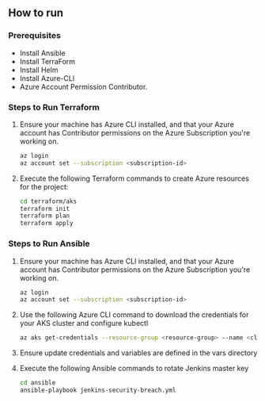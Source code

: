 ## How to run

### Prerequisites

- Install Ansible
- Install TerraForm
- Install Helm
- Install Azure-CLI
- Azure Account Permission Contributor.

### Steps to Run Terraform

1. Ensure your machine has Azure CLI installed, and that your Azure account has Contributor permissions on the Azure Subscription you're working on.

    ```bash
    az login
    az account set --subscription <subscription-id>
    ```

2. Execute the following Terraform commands to create Azure resources for the project:

    ```bash
    cd terraform/aks
    terraform init
    terraform plan
    terraform apply
    ```

### Steps to Run Ansible

1. Ensure your machine has Azure CLI installed, and that your Azure account has Contributor permissions on the Azure Subscription you're working on.

    ```bash
    az login
    az account set --subscription <subscription-id>
    ```

2. Use the following Azure CLI command to download the credentials for your AKS cluster and configure kubectl

    ```bash
    az aks get-credentials --resource-group <resource-group> --name <cluster-name>
    ```

3. Ensure update credentials and variables are defined in the vars directory
4. Execute the following Ansible commands to rotate Jenkins master key

    ```bash
    cd ansible
    ansible-playbook jenkins-security-breach.yml 
    ```